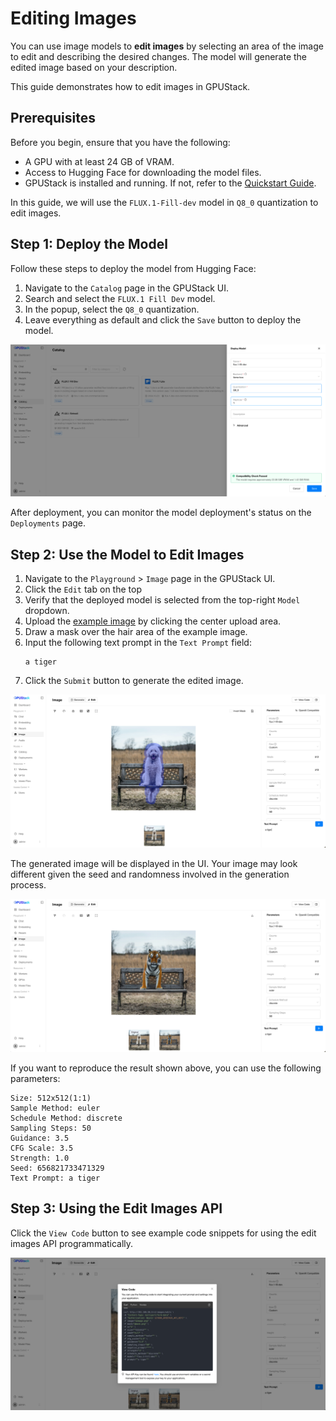 # Editing Images

You can use image models to **edit images** by selecting an area of the image to edit and describing the desired changes. The model will generate the edited image based on your description.

This guide demonstrates how to edit images in GPUStack.

## Prerequisites

Before you begin, ensure that you have the following:

- A GPU with at least 24 GB of VRAM.
- Access to Hugging Face for downloading the model files.
- GPUStack is installed and running. If not, refer to the [Quickstart Guide](../quickstart.md).

In this guide, we will use the `FLUX.1-Fill-dev` model in `Q8_0` quantization to edit images.

## Step 1: Deploy the Model

Follow these steps to deploy the model from Hugging Face:

1. Navigate to the `Catalog` page in the GPUStack UI.
2. Search and select the `FLUX.1 Fill Dev` model.
3. In the popup, select the `Q8_0` quantization.
4. Leave everything as default and click the `Save` button to deploy the model.

![Deploy Model](../assets/using-models/editing-images/image-edit-catalog.png)

After deployment, you can monitor the model deployment's status on the `Deployments` page.

## Step 2: Use the Model to Edit Images

1. Navigate to the `Playground` > `Image` page in the GPUStack UI.
2. Click the `Edit` tab on the top
3. Verify that the deployed model is selected from the top-right `Model` dropdown.
4. Upload the [example image](../assets//using-models/editing-images/image-edit-example.png) by clicking the center upload area.
5. Draw a mask over the hair area of the example image.
6. Input the following text prompt in the `Text Prompt` field:
   ```
   a tiger
   ```
7. Click the `Submit` button to generate the edited image.

![Image Edit Input](../assets/using-models/editing-images/image-edit-input.png)

The generated image will be displayed in the UI. Your image may look different given the seed and randomness involved in the generation process.

![Image Edit Output](../assets/using-models/editing-images/image-edit-output.png)

If you want to reproduce the result shown above, you can use the following parameters:

```
Size: 512x512(1:1)
Sample Method: euler
Schedule Method: discrete
Sampling Steps: 50
Guidance: 3.5
CFG Scale: 3.5
Strength: 1.0
Seed: 656821733471329
Text Prompt: a tiger
```

## Step 3: Using the Edit Images API

Click the `View Code` button to see example code snippets for using the edit images API programmatically.

![View Code](../assets/using-models/editing-images/view-code.png)
